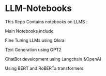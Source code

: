 # LLM-Notebooks
This Repo Contains notebooks on LLMS :

Main Notebooks include

   Fine Tuning LLMs using Qlora
 
   Text Generation using GPT2
 
   ChatBot development using Langchain &OpenAI

   Using BERT and RoBERTa transformers
